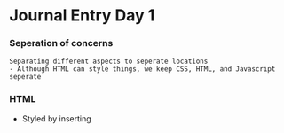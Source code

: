 # Journal Entry Day 1



### Seperation of concerns
    Separating different aspects to seperate locations
    - Although HTML can style things, we keep CSS, HTML, and Javascript seperate


### HTML 
 - Styled by inserting
 <script>
    //js
</script>
